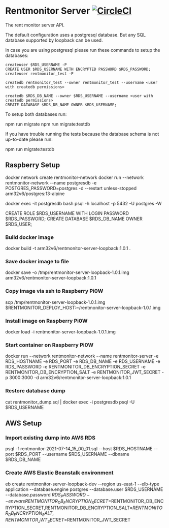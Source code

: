 # Rentmonitor Server [![CircleCI](https://circleci.com/gh/mathiasarens/rentmonitor-server-loopback.svg?style=svg)](https://circleci.com/gh/mathiasarens/rentmonitor-server-loopback)

The rent monitor server API.

The default configuration uses a postgresql database. But any SQL database
supported by loopback can be used.

In case you are using postgresql please run these commands to setup the
databases:

```
createuser $RDS_USERNAME -P
CREATE USER $RDS_USERNAME WITH ENCRYPTED PASSWORD $RDS_PASSWORD;
createuser rentmonitor_test -P

createdb rentmonitor_test --owner rentmonitor_test --username <user with createdb permissions>

createdb $RDS_DB_NAME --owner $RDS_USERNAME --username <user with createdb permissions>
CREATE DATABASE $RDS_DB_NAME OWNER $RDS_USERNAME;
```

To setup both databases run:

npm run migrate
npm run migrate:testdb

If you have trouble running the tests because the database schema is not
up-to-date please run:

npm run migrate:testdb

## Raspberry Setup

docker network create rentmonitor-network
docker run --network rentmonitor-network --name postgresdb -e POSTGRES_PASSWORD=postgres -d --restart unless-stopped arm32v6/postgres:13-alpine

docker exec -it postgresdb bash
psql -h localhost -p 5432 -U postgres -W

CREATE ROLE $RDS_USERNAME WITH LOGIN PASSWORD $RDS_PASSWORD;
CREATE DATABASE $RDS_DB_NAME OWNER $RDS_USER;

### Build docker image

docker build -t arm32v6/rentmonitor-server-loopback:1.0.1 .

### Save docker image to file

docker save -o /tmp/rentmonitor-server-loopback-1.0.1.img arm32v6/rentmonitor-server-loopback:1.0.1

### Copy image via ssh to Raspberry Pi0W

scp /tmp/rentmonitor-server-loopback-1.0.1.img $RENTMONITOR_DEPLOY_HOST:~/rentmonitor-server-loopback-1.0.1.img

### Install image on Raspberry Pi0W

docker load -i rentmonitor-server-loopback-1.0.1.img

### Start container on Raspberry Pi0W

docker run --network rentmonitor-network --name rentmonitor-server -e RDS_HOSTNAME -e RDS_PORT -e RDS_DB_NAME -e RDS_USERNAME -e RDS_PASSWORD -e RENTMONITOR_DB_ENCRYPTION_SECRET -e RENTMONITOR_DB_ENCRYPTION_SALT -e RENTMONITOR_JWT_SECRET -p 3000:3000 -d arm32v6/rentmonitor-server-loopback:1.0.1

### Restore database dump

cat rentmonitor_dump.sql | docker exec -i postgresdb psql -U $RDS_USERNAME

## AWS Setup

### Import existing dump into AWS RDS

psql -f rentmonitor-2021-07-14_15_00_01.sql --host $RDS_HOSTNAME --port $RDS_PORT --username $RDS_USERNAME --dbname $RDS_DB_NAME

### Create AWS Elastic Beanstalk environment

eb create rentmonitor-server-loopback-dev --region us-east-1 --elb-type application --database.engine postgres --database.user $RDS_USERNAME --database.password $RDS_PASSWORD --envvars RENTMONITOR_DB_ENCRYPTION_SECRET=$RENTMONITOR_DB_ENCRYPTION_SECRET,RENTMONITOR_DB_ENCRYPTION_SALT=$RENTMONITOR_DB_ENCRYPTION_SALT,RENTMONITOR_JWT_SECRET=$RENTMONITOR_JWT_SECRET
